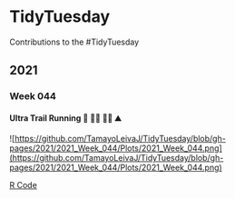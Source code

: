 # TidyTuesday
Contributions to the #TidyTuesday 

## 2021 
### Week 044
#### Ultra Trail Running :mount_fuji: :running_man: :running_woman: :mountain:
![https://github.com/TamayoLeivaJ/TidyTuesday/blob/gh-pages/2021/2021_Week_044/Plots/2021_Week_044.png](https://github.com/TamayoLeivaJ/TidyTuesday/blob/gh-pages/2021/2021_Week_044/Plots/2021_Week_044.png)

[R Code](https://github.com/TamayoLeivaJ/TidyTuesday/blob/gh-pages/2021/2021_Week_044/2021_Week_044.R)